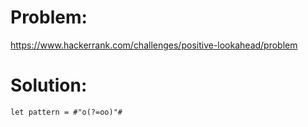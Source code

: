# Problem: 

https://www.hackerrank.com/challenges/positive-lookahead/problem

# Solution:

```
let pattern = #"o(?=oo)"#
```
